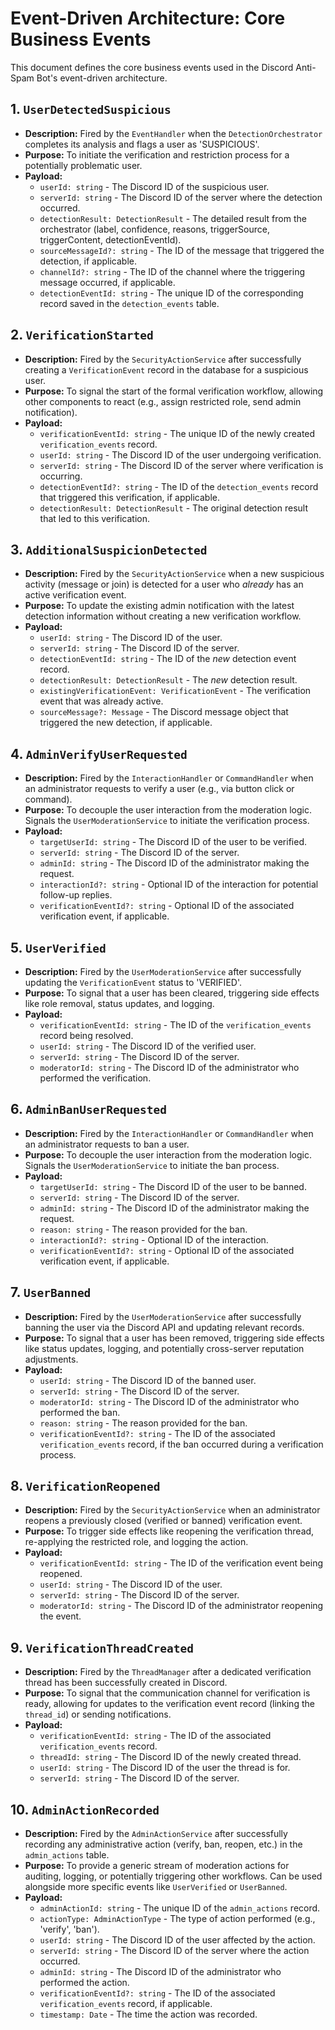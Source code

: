 # Event-Driven Architecture: Core Business Events

This document defines the core business events used in the Discord Anti-Spam Bot's event-driven architecture.

## 1. `UserDetectedSuspicious`

- **Description:** Fired by the `EventHandler` when the `DetectionOrchestrator` completes its analysis and flags a user as 'SUSPICIOUS'.
- **Purpose:** To initiate the verification and restriction process for a potentially problematic user.
- **Payload:**
  - `userId: string` - The Discord ID of the suspicious user.
  - `serverId: string` - The Discord ID of the server where the detection occurred.
  - `detectionResult: DetectionResult` - The detailed result from the orchestrator (label, confidence, reasons, triggerSource, triggerContent, detectionEventId).
  - `sourceMessageId?: string` - The ID of the message that triggered the detection, if applicable.
  - `channelId?: string` - The ID of the channel where the triggering message occurred, if applicable.
  - `detectionEventId: string` - The unique ID of the corresponding record saved in the `detection_events` table.

## 2. `VerificationStarted`

- **Description:** Fired by the `SecurityActionService` after successfully creating a `VerificationEvent` record in the database for a suspicious user.
- **Purpose:** To signal the start of the formal verification workflow, allowing other components to react (e.g., assign restricted role, send admin notification).
- **Payload:**
  - `verificationEventId: string` - The unique ID of the newly created `verification_events` record.
  - `userId: string` - The Discord ID of the user undergoing verification.
  - `serverId: string` - The Discord ID of the server where verification is occurring.
  - `detectionEventId?: string` - The ID of the `detection_events` record that triggered this verification, if applicable.
  - `detectionResult: DetectionResult` - The original detection result that led to this verification.

## 3. `AdditionalSuspicionDetected`

- **Description:** Fired by the `SecurityActionService` when a new suspicious activity (message or join) is detected for a user who _already_ has an active verification event.
- **Purpose:** To update the existing admin notification with the latest detection information without creating a new verification workflow.
- **Payload:**
  - `userId: string` - The Discord ID of the user.
  - `serverId: string` - The Discord ID of the server.
  - `detectionEventId: string` - The ID of the _new_ detection event record.
  - `detectionResult: DetectionResult` - The _new_ detection result.
  - `existingVerificationEvent: VerificationEvent` - The verification event that was already active.
  - `sourceMessage?: Message` - The Discord message object that triggered the new detection, if applicable.

## 4. `AdminVerifyUserRequested`

- **Description:** Fired by the `InteractionHandler` or `CommandHandler` when an administrator requests to verify a user (e.g., via button click or command).
- **Purpose:** To decouple the user interaction from the moderation logic. Signals the `UserModerationService` to initiate the verification process.
- **Payload:**
  - `targetUserId: string` - The Discord ID of the user to be verified.
  - `serverId: string` - The Discord ID of the server.
  - `adminId: string` - The Discord ID of the administrator making the request.
  - `interactionId?: string` - Optional ID of the interaction for potential follow-up replies.
  - `verificationEventId?: string` - Optional ID of the associated verification event, if applicable.

## 5. `UserVerified`

- **Description:** Fired by the `UserModerationService` after successfully updating the `VerificationEvent` status to 'VERIFIED'.
- **Purpose:** To signal that a user has been cleared, triggering side effects like role removal, status updates, and logging.
- **Payload:**
  - `verificationEventId: string` - The ID of the `verification_events` record being resolved.
  - `userId: string` - The Discord ID of the verified user.
  - `serverId: string` - The Discord ID of the server.
  - `moderatorId: string` - The Discord ID of the administrator who performed the verification.

## 6. `AdminBanUserRequested`

- **Description:** Fired by the `InteractionHandler` or `CommandHandler` when an administrator requests to ban a user.
- **Purpose:** To decouple the user interaction from the moderation logic. Signals the `UserModerationService` to initiate the ban process.
- **Payload:**
  - `targetUserId: string` - The Discord ID of the user to be banned.
  - `serverId: string` - The Discord ID of the server.
  - `adminId: string` - The Discord ID of the administrator making the request.
  - `reason: string` - The reason provided for the ban.
  - `interactionId?: string` - Optional ID of the interaction.
  - `verificationEventId?: string` - Optional ID of the associated verification event, if applicable.

## 7. `UserBanned`

- **Description:** Fired by the `UserModerationService` after successfully banning the user via the Discord API and updating relevant records.
- **Purpose:** To signal that a user has been removed, triggering side effects like status updates, logging, and potentially cross-server reputation adjustments.
- **Payload:**
  - `userId: string` - The Discord ID of the banned user.
  - `serverId: string` - The Discord ID of the server.
  - `moderatorId: string` - The Discord ID of the administrator who performed the ban.
  - `reason: string` - The reason provided for the ban.
  - `verificationEventId?: string` - The ID of the associated `verification_events` record, if the ban occurred during a verification process.

## 8. `VerificationReopened`

- **Description:** Fired by the `SecurityActionService` when an administrator reopens a previously closed (verified or banned) verification event.
- **Purpose:** To trigger side effects like reopening the verification thread, re-applying the restricted role, and logging the action.
- **Payload:**
  - `verificationEventId: string` - The ID of the verification event being reopened.
  - `userId: string` - The Discord ID of the user.
  - `serverId: string` - The Discord ID of the server.
  - `moderatorId: string` - The Discord ID of the administrator reopening the event.

## 9. `VerificationThreadCreated`

- **Description:** Fired by the `ThreadManager` after a dedicated verification thread has been successfully created in Discord.
- **Purpose:** To signal that the communication channel for verification is ready, allowing for updates to the verification event record (linking the `thread_id`) or sending notifications.
- **Payload:**
  - `verificationEventId: string` - The ID of the associated `verification_events` record.
  - `threadId: string` - The Discord ID of the newly created thread.
  - `userId: string` - The Discord ID of the user the thread is for.
  - `serverId: string` - The Discord ID of the server.

## 10. `AdminActionRecorded`

- **Description:** Fired by the `AdminActionService` after successfully recording any administrative action (verify, ban, reopen, etc.) in the `admin_actions` table.
- **Purpose:** To provide a generic stream of moderation actions for auditing, logging, or potentially triggering other workflows. Can be used alongside more specific events like `UserVerified` or `UserBanned`.
- **Payload:**
  - `adminActionId: string` - The unique ID of the `admin_actions` record.
  - `actionType: AdminActionType` - The type of action performed (e.g., 'verify', 'ban').
  - `userId: string` - The Discord ID of the user affected by the action.
  - `serverId: string` - The Discord ID of the server where the action occurred.
  - `adminId: string` - The Discord ID of the administrator who performed the action.
  - `verificationEventId?: string` - The ID of the associated `verification_events` record, if applicable.
  - `timestamp: Date` - The time the action was recorded.
